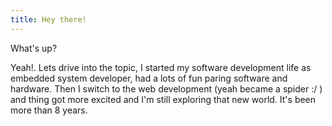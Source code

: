 ```yaml
---
title: Hey there!
---
```

What's up? 

Yeah!. Lets drive into the topic, I started my software development life as embedded system developer, had a lots of fun paring software and hardware. Then I switch to the web development (yeah became a spider :/ )  and thing got more excited and I'm still exploring that new world. It's been more than 8 years.
